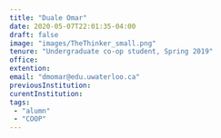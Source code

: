 ```yaml
---
title: "Duale Omar"
date: 2020-05-07T22:01:35-04:00
draft: false
image: "images/TheThinker_small.png"
tenure: "Undergraduate co-op student, Spring 2019"
office:
extention:
email: "dmomar@edu.uwaterloo.ca"
previousInstitution: 
curentInstitution: 
tags: 
 - "alumn"
 - "COOP"
---
```


